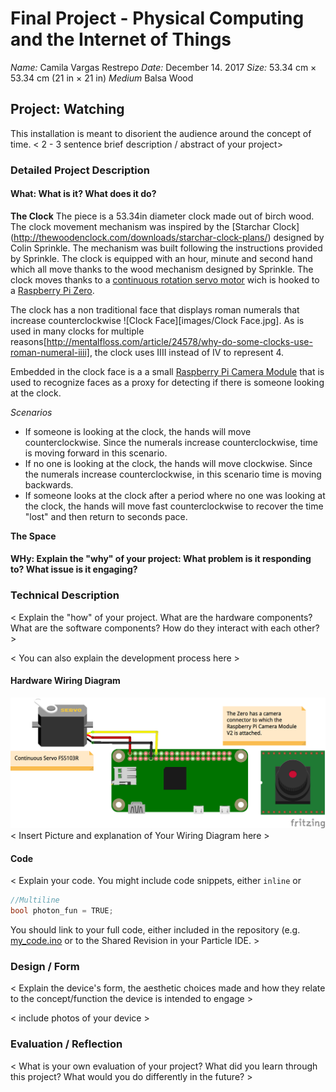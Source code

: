 # Final Project - Physical Computing and the Internet of Things

*Name:*  Camila Vargas Restrepo
*Date:* December 14. 2017
*Size:* 53.34 cm × 53.34 cm (21 in × 21 in)
*Medium* Balsa Wood

## Project: Watching

This installation is meant to disorient the audience around the concept of time. 
< 2 - 3 sentence brief description / abstract of your project>

### Detailed Project Description

#### What: What is it?   What does it do?

**The Clock**
The piece is a 53.34in diameter clock made out of birch wood. The clock movement mechanism was inspired by the [Starchar Clock] (http://thewoodenclock.com/downloads/starchar-clock-plans/) designed by Colin Sprinkle. The mechanism was built following the instructions provided by Sprinkle. The clock is equipped with an hour, minute and second hand which all move thanks to the wood mechanism designed by Sprinkle. The clock moves thanks to a [continuous rotation servo motor](https://www.adafruit.com/product/154) wich is hooked to a [Raspberry Pi Zero](https://www.raspberrypi.org/products/raspberry-pi-zero/). 

The clock has a non traditional face that displays roman numerals that increase counterclockwise ![Clock Face][images/Clock Face.jpg]. As is used in many clocks for multiple reasons[http://mentalfloss.com/article/24578/why-do-some-clocks-use-roman-numeral-iiii], the clock uses IIII instead of IV to represent 4. 

Embedded in the clock face is a a small [Raspberry Pi Camera Module](https://www.raspberrypi.org/products/camera-module-v2/) that is used to recognize faces as a proxy for detecting if there is someone looking at the clock.

*Scenarios*
* If someone is looking at the clock, the hands will move counterclockwise. Since the numerals increase counterclockwise, time is moving forward in this scenario. 
* If no one is looking at the clock, the hands will move clockwise. Since the numerals increase counterclockwise, in this scenario time is moving backwards. 
* If someone looks at the clock after a period where no one was looking at the clock, the hands will move fast counterclockwise to recover the time "lost" and then return to seconds pace. 

**The Space**


#### WHy: Explain the "why" of your project:  What problem is it responding to?  What issue is it engaging?   
  

### Technical Description

< Explain the "how" of your project.  What are the hardware components?  What are the software components?  How do they interact with each other? >

< You can also explain the development process here >


#### Hardware Wiring Diagram

![Wiring Diagram](images/WiringDiagram.png)
< Insert Picture and explanation of Your Wiring Diagram here >

#### Code

< Explain your code.  You might include code snippets, either `inline` or
```c++
//Multiline
bool photon_fun = TRUE;
```
You should link to your full code, either included in the repository (e.g. [my_code.ino](code/my_code.ino)  or to the Shared Revision in your Particle IDE. >


### Design / Form

< Explain the device's form, the aesthetic choices made and how they relate to the concept/function the device is intended to engage >

< include photos of your device >

### Evaluation / Reflection

< What is your own evaluation of your project?   What did you learn through this project?  What would you do differently in the future? >
